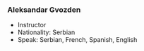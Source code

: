 ### Aleksandar Gvozden
+ Instructor
+ Nationality: Serbian
+ Speak: Serbian, French, Spanish, English
